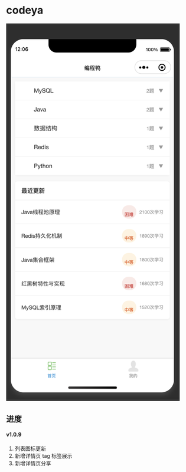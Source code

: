 # codeya

![](/images/image1.png)

## 进度

#### v1.0.9

1. 列表图标更新
2. 新增详情页 tag 标签展示
3. 新增详情页分享






